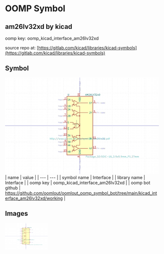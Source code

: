 # OOMP Symbol  
## am26lv32xd  by kicad  
  
oomp key: oomp_kicad_interface_am26lv32xd  
  
source repo at: [https://gitlab.com/kicad/libraries/kicad-symbols](https://gitlab.com/kicad/libraries/kicad-symbols)  
## Symbol  
  
[![working.png](working_600.png)](working.png)  
| name | value | 
| --- | --- | 
| symbol name | Interface | 
| library name | Interface | 
| oomp key | oomp_kicad_interface_am26lv32xd | 
| oomp bot github | https://github.com/oomlout/oomlout_oomp_symbol_bot/tree/main/kicad_interface_am26lv32xd/working | 
## Images  
  
[![working.png](working_140.png)](working.png)  
